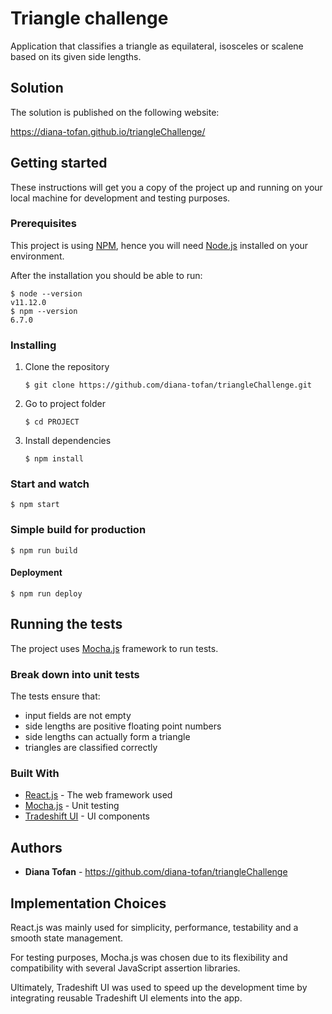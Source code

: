 # Triangle challenge

Application that classifies a triangle as equilateral, isosceles or scalene based on its given side lengths.

## Solution
The solution is published on the following website:
 
 https://diana-tofan.github.io/triangleChallenge/
 
 
## Getting started

These instructions will get you a copy of the project up and running on your local machine for development and testing purposes.

### Prerequisites

This project is using [NPM](https://www.npmjs.com), hence you will need [Node.js](https://nodejs.org/en/) installed on your environment.

After the installation you should be able to run:

```
$ node --version
v11.12.0
$ npm --version
6.7.0
```

### Installing

1. Clone the repository
    ```
    $ git clone https://github.com/diana-tofan/triangleChallenge.git
    ```
2. Go to project folder
    ```
    $ cd PROJECT
    ```
3. Install dependencies
    ```
    $ npm install
    ```

### Start and watch
```
$ npm start
```

### Simple build for production
```
$ npm run build
```

#### Deployment
```
$ npm run deploy
```

## Running the tests
The project uses [Mocha.js](https://mochajs.org/) framework to run tests.

### Break down into unit tests

The tests ensure that:
* input fields are not empty
* side lengths are positive floating point numbers
* side lengths can actually form a triangle
* triangles are classified correctly

### Built With
* [React.js](https://reactjs.org/) - The web framework used
* [Mocha.js](https://mochajs.org/) - Unit testing
* [Tradeshift UI](http://ui.tradeshift.com/v12/#intro/) - UI components

## Authors
* **Diana Tofan** - https://github.com/diana-tofan/triangleChallenge

## Implementation Choices
React.js was mainly used for simplicity, performance, testability and a smooth state management.

For testing purposes, Mocha.js was chosen due to its flexibility and compatibility with several JavaScript assertion libraries.

Ultimately, Tradeshift UI was used to speed up the development time by integrating reusable Tradeshift UI elements into the app.
